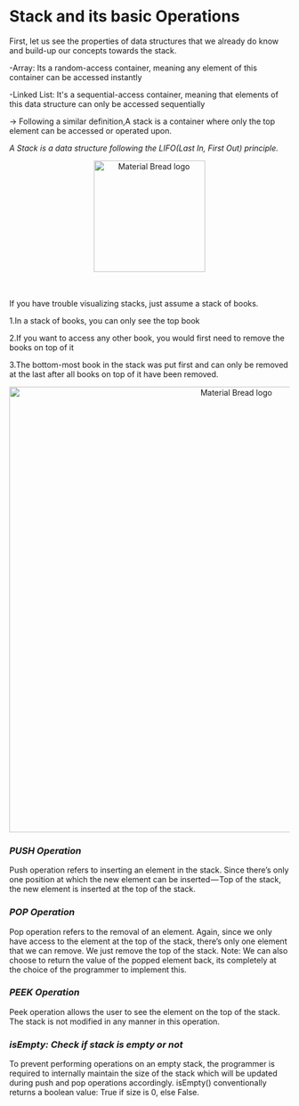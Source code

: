 <h1>Stack and its basic Operations</h1>

First, let us see the properties of data structures that we already do know and build-up our concepts towards the stack.

-Array: Its a random-access container, meaning any element of this container can be accessed instantly

-Linked List: It's a sequential-access container, meaning that elements of this data structure can only be accessed sequentially

→ Following a similar definition,A stack is a container where only the top element can be accessed or operated upon.

*A Stack is a data structure following the LIFO(Last In, First Out) principle.*
<br />
<p align="center">
    <img width="200" src="https://s3.ap-south-1.amazonaws.com/afteracademy-server-uploads/stack-and-its-basic-operations-stack-9082f792c4d05f4e.png" alt="Material Bread logo">
</p>
<br /><br />
If you have trouble visualizing stacks, just assume a stack of books.

1.In a stack of books, you can only see the top book

2.If you want to access any other book, you would first need to remove the books on top of it

3.The bottom-most book in the stack was put first and can only be removed at the last after all books on top of it have been removed.

<p align="center">
    <img width="800" src="https://s3.ap-south-1.amazonaws.com/afteracademy-server-uploads/stack-and-its-basic-operations-operations-402bb6db2acfd56a.png" alt="Material Bread logo">
</p>


***<h3>PUSH Operation</h3>***

Push operation refers to inserting an element in the stack. Since there’s only one position at which the new element can be inserted — Top of the stack, the new element is inserted at the top of the stack.

***<h3>POP Operation</h3>***
Pop operation refers to the removal of an element. Again, since we only have access to the element at the top of the stack, there’s only one element that we can remove. We just remove the top of the stack. Note: We can also choose to return the value of the popped element back, its completely at the choice of the programmer to implement this.

***<h3>PEEK Operation</h3>***

Peek operation allows the user to see the element on the top of the stack. The stack is not modified in any manner in this operation.

***<h3>isEmpty: Check if stack is empty or not</h3>***

To prevent performing operations on an empty stack, the programmer is required to internally maintain the size of the stack which will be updated during push and pop operations accordingly. isEmpty() conventionally returns a boolean value: True if size is 0, else False.




